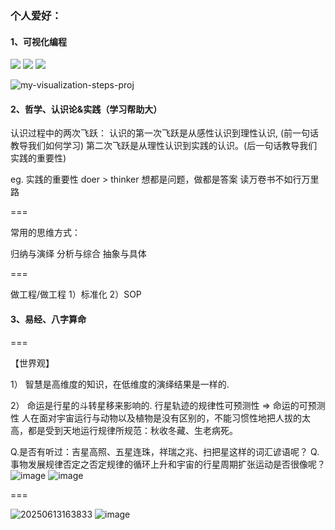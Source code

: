 ### 个人爱好：

#### 1、可视化编程

[![](https://img.shields.io/endpoint?url=https://awards.antv.vision/liaodalin19903-g6-contributor.json)](https://github.com/antvis/g6)
[![](https://img.shields.io/endpoint?url=https://awards.antv.vision/liaodalin19903-x6-contributor.json)](https://github.com/antvis/x6)
[![](https://img.shields.io/endpoint?url=https://awards.antv.vision/liaodalin19903-g6-skilled.json)](https://github.com/antvis/g6)


![my-visualization-steps-proj](https://github.com/user-attachments/assets/95fc12a2-3110-48a6-ac24-a8b4b33410eb)

#### 2、哲学、认识论&实践（学习帮助大）

认识过程中的两次飞跃：
认识的第一次飞跃是从感性认识到理性认识, (前一句话教导我们如何学习)
第二次飞跃是从理性认识到实践的认识。(后一句话教导我们实践的重要性)


eg. 实践的重要性
doer > thinker 
想都是问题，做都是答案
读万卷书不如行万里路


===

常用的思维方式：


归纳与演绎 
分析与综合
抽象与具体

===

做工程/做工程
1）标准化
2）SOP


#### 3、易经、八字算命

===

【世界观】

1） 智慧是高维度的知识，在低维度的演绎结果是一样的.  

2） 命运是行星的斗转星移来影响的. 行星轨迹的规律性可预测性 => 命运的可预测性 
人在面对宇宙运行与动物以及植物是没有区别的，不能习惯性地把人拔的太高，都是受到天地运行规律所规范：秋收冬藏、生老病死。

Q.是否有听过：吉星高照、五星连珠，祥瑞之兆、扫把星这样的词汇谚语呢？
Q.事物发展规律否定之否定规律的循环上升和宇宙的行星周期扩张运动是否很像呢？
![image](https://github.com/user-attachments/assets/b4d46829-6170-4712-9aa7-5d600bb8d493)
![image](https://github.com/user-attachments/assets/bb640f94-9d8b-4441-b8c0-d0a872a30cd5)

===


![20250613163833](https://github.com/user-attachments/assets/af3af045-8638-43fb-ae97-0c97f156a326)
![image](https://github.com/user-attachments/assets/0842ef1b-5af0-4106-8e59-db2df3eed8c3)
